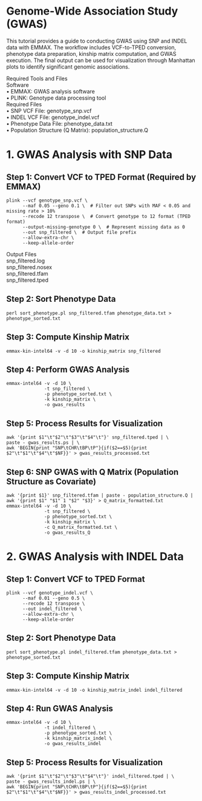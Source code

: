 # Genome-Wide Association Study (GWAS) 
This tutorial provides a guide to conducting GWAS using SNP and INDEL data with EMMAX. The workflow includes VCF-to-TPED conversion, phenotype data preparation, kinship matrix computation, and GWAS execution. The final output can be used for visualization through Manhattan plots to identify significant genomic associations.

Required Tools and Files  
Software  
•	EMMAX: GWAS analysis software  
•	PLINK: Genotype data processing tool  
Required Files  
•	SNP VCF File: genotype_snp.vcf  
•	INDEL VCF File: genotype_indel.vcf  
•	Phenotype Data File: phenotype_data.txt  
•	Population Structure (Q Matrix): population_structure.Q  
# 1. GWAS Analysis with SNP Data
## Step 1: Convert VCF to TPED Format (Required by EMMAX)
```
plink --vcf genotype_snp.vcf \
      --maf 0.05 --geno 0.1 \  # Filter out SNPs with MAF < 0.05 and missing rate > 10%
      --recode 12 transpose \  # Convert genotype to 12 format (TPED format)
      --output-missing-genotype 0 \  # Represent missing data as 0
      --out snp_filtered \  # Output file prefix
      --allow-extra-chr \
      --keep-allele-order
```
Output Files  
snp_filtered.log  
snp_filtered.nosex  
snp_filtered.tfam  
snp_filtered.tped  
## Step 2: Sort Phenotype Data
```
perl sort_phenotype.pl snp_filtered.tfam phenotype_data.txt > phenotype_sorted.txt
```
## Step 3: Compute Kinship Matrix
```
emmax-kin-intel64 -v -d 10 -o kinship_matrix snp_filtered
```
## Step 4: Perform GWAS Analysis
```
emmax-intel64 -v -d 10 \
              -t snp_filtered \
              -p phenotype_sorted.txt \
              -k kinship_matrix \
              -o gwas_results
```
## Step 5: Process Results for Visualization
```
awk '{print $1"\t"$2"\t"$3"\t"$4"\t"}' snp_filtered.tped | \
paste - gwas_results.ps | \
awk 'BEGIN{print "SNP\tCHR\tBP\tP"}{if($2==$5){print $2"\t"$1"\t"$4"\t"$NF}}' > gwas_results_processed.txt
```
## Step 6: SNP GWAS with Q Matrix (Population Structure as Covariate)
```
awk '{print $1}' snp_filtered.tfam | paste - population_structure.Q | awk '{print $1" "$1" 1 "$2" "$3}' > Q_matrix_formatted.txt
emmax-intel64 -v -d 10 \
              -t snp_filtered \
              -p phenotype_sorted.txt \
              -k kinship_matrix \
              -c Q_matrix_formatted.txt \
              -o gwas_results_Q
```
# 2. GWAS Analysis with INDEL Data
## Step 1: Convert VCF to TPED Format
```
plink --vcf genotype_indel.vcf \
      --maf 0.01 --geno 0.5 \
      --recode 12 transpose \
      --out indel_filtered \
      --allow-extra-chr \
      --keep-allele-order
```
## Step 2: Sort Phenotype Data
```
perl sort_phenotype.pl indel_filtered.tfam phenotype_data.txt > phenotype_sorted.txt
```
## Step 3: Compute Kinship Matrix
```
emmax-kin-intel64 -v -d 10 -o kinship_matrix_indel indel_filtered
```
## Step 4: Run GWAS Analysis
```
emmax-intel64 -v -d 10 \
              -t indel_filtered \
              -p phenotype_sorted.txt \
              -k kinship_matrix_indel \
              -o gwas_results_indel
```
## Step 5: Process Results for Visualization
```
awk '{print $1"\t"$2"\t"$3"\t"$4"\t"}' indel_filtered.tped | \
paste - gwas_results_indel.ps | \
awk 'BEGIN{print "SNP\tCHR\tBP\tP"}{if($2==$5){print $2"\t"$1"\t"$4"\t"$NF}}' > gwas_results_indel_processed.txt
```

